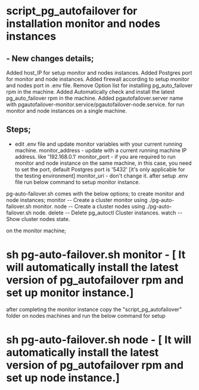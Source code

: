 # script_pg_autofailover for installation monitor and nodes instances 

## - New changes details;
Added host_IP for setup monitor and nodes instances.
Added Postgres port for monitor and node instances.
Added firewall according to setup monitor and nodes port in .env file.
Remove Option list for installing pg_auto_failover rpm in the machine.
Added Automatically check and install the latest pg_auto_failover rpm in the machine.
Added pgautofailover.server name with pgautofailover-monitor.service/pgautofailover-node.service. for run monitor and node instances on a single machine.

## Steps;
- edit .env file and update monitor variables with your current running machine.
monitor_address - update with a current running machine IP address. like '192.168.0.1'
monitor_port - if you are required to run monitor and node instance on the same machine, in this case, you need to set the port, default Postgres port is '5432' [it's only applicable for the testing environment]
monitor_uri - don't change it.
after setup .env file run below command to setup monitor instance. 

pg-auto-failover.sh comes with the below options; to create monitor and node instances;
monitor    -- Create a cluster monitor using ./pg-auto-failover.sh monitor.
node       -- Create a cluster nodes using ./pg-auto-failover.sh node.
delete     -- Delete pg_autoctl Cluster instances.
watch      -- Show cluster nodes state.

on the monitor machine;
# sh pg-auto-failover.sh monitor - [ It will automatically install the latest version of pg_autofailover rpm and set up monitor instance.]

after completing the monitor instance copy the "script_pg_autofailover"  folder on nodes machines and run the below command for setup 
# sh pg-auto-failover.sh node - [  It will automatically install the latest version of pg_autofailover rpm and set up node instance.]

